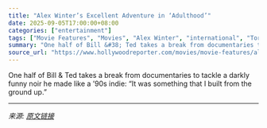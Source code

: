 ```yaml
---
title: "Alex Winter’s Excellent Adventure in ‘Adulthood’"
date: 2025-09-05T17:00:00+08:00
categories: ["entertainment"]
tags: ["Movie Features", "Movies", "Alex Winter", "international", "Toronto 2025", "Toronto Film Festival"]
summary: "One half of Bill &#38; Ted takes a break from documentaries to tackle a darkly funny noir he made like a ’90s indie: “It was something that I built from the ground up.”"
source_url: "https://www.hollywoodreporter.com/movies/movie-features/alex-winter-interview-adulthood-tiff-1236358624/"
---
```


One half of Bill &#38; Ted takes a break from documentaries to tackle a darkly funny noir he made like a ’90s indie: “It was something that I built from the ground up.”

---

*来源: [原文链接](https://www.hollywoodreporter.com/movies/movie-features/alex-winter-interview-adulthood-tiff-1236358624/)*
